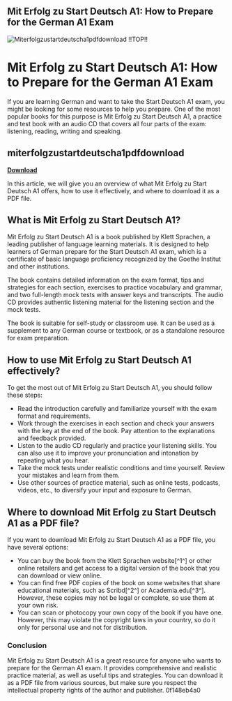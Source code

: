 ## Mit Erfolg zu Start Deutsch A1: How to Prepare for the German A1 Exam

 
![Miterfolgzustartdeutscha1pdfdownload !!TOP!!](https://encrypted-tbn0.gstatic.com/images?q=tbn:ANd9GcRDMi6oL29MiwTCJtn27LVif-SW-ROA7mKif881ohFchJpb6F7xiM7ldAg)

 
# Mit Erfolg zu Start Deutsch A1: How to Prepare for the German A1 Exam
 
If you are learning German and want to take the Start Deutsch A1 exam, you might be looking for some resources to help you prepare. One of the most popular books for this purpose is Mit Erfolg zu Start Deutsch A1, a practice and test book with an audio CD that covers all four parts of the exam: listening, reading, writing and speaking.
 
## miterfolgzustartdeutscha1pdfdownload


[**Download**](https://www.google.com/url?q=https%3A%2F%2Ftinurll.com%2F2tK67x&sa=D&sntz=1&usg=AOvVaw3yQYgxDzyqLx87Xqk-8sBf)

 
In this article, we will give you an overview of what Mit Erfolg zu Start Deutsch A1 offers, how to use it effectively, and where to download it as a PDF file.
  
## What is Mit Erfolg zu Start Deutsch A1?
 
Mit Erfolg zu Start Deutsch A1 is a book published by Klett Sprachen, a leading publisher of language learning materials. It is designed to help learners of German prepare for the Start Deutsch A1 exam, which is a certificate of basic language proficiency recognized by the Goethe Institut and other institutions.
 
The book contains detailed information on the exam format, tips and strategies for each section, exercises to practice vocabulary and grammar, and two full-length mock tests with answer keys and transcripts. The audio CD provides authentic listening material for the listening section and the mock tests.
 
The book is suitable for self-study or classroom use. It can be used as a supplement to any German course or textbook, or as a standalone resource for exam preparation.
  
## How to use Mit Erfolg zu Start Deutsch A1 effectively?
 
To get the most out of Mit Erfolg zu Start Deutsch A1, you should follow these steps:
 
- Read the introduction carefully and familiarize yourself with the exam format and requirements.
- Work through the exercises in each section and check your answers with the key at the end of the book. Pay attention to the explanations and feedback provided.
- Listen to the audio CD regularly and practice your listening skills. You can also use it to improve your pronunciation and intonation by repeating what you hear.
- Take the mock tests under realistic conditions and time yourself. Review your mistakes and learn from them.
- Use other sources of practice material, such as online tests, podcasts, videos, etc., to diversify your input and exposure to German.

## Where to download Mit Erfolg zu Start Deutsch A1 as a PDF file?
 
If you want to download Mit Erfolg zu Start Deutsch A1 as a PDF file, you have several options:

- You can buy the book from the Klett Sprachen website[^1^] or other online retailers and get access to a digital version of the book that you can download or view online.
- You can find free PDF copies of the book on some websites that share educational materials, such as Scribd[^2^] or Academia.edu[^3^]. However, these copies may not be legal or complete, so use them at your own risk.
- You can scan or photocopy your own copy of the book if you have one. However, this may violate the copyright laws in your country, so do it only for personal use and not for distribution.

### Conclusion
 
Mit Erfolg zu Start Deutsch A1 is a great resource for anyone who wants to prepare for the German A1 exam. It provides comprehensive and realistic practice material, as well as useful tips and strategies. You can download it as a PDF file from various sources, but make sure you respect the intellectual property rights of the author and publisher.
 0f148eb4a0
